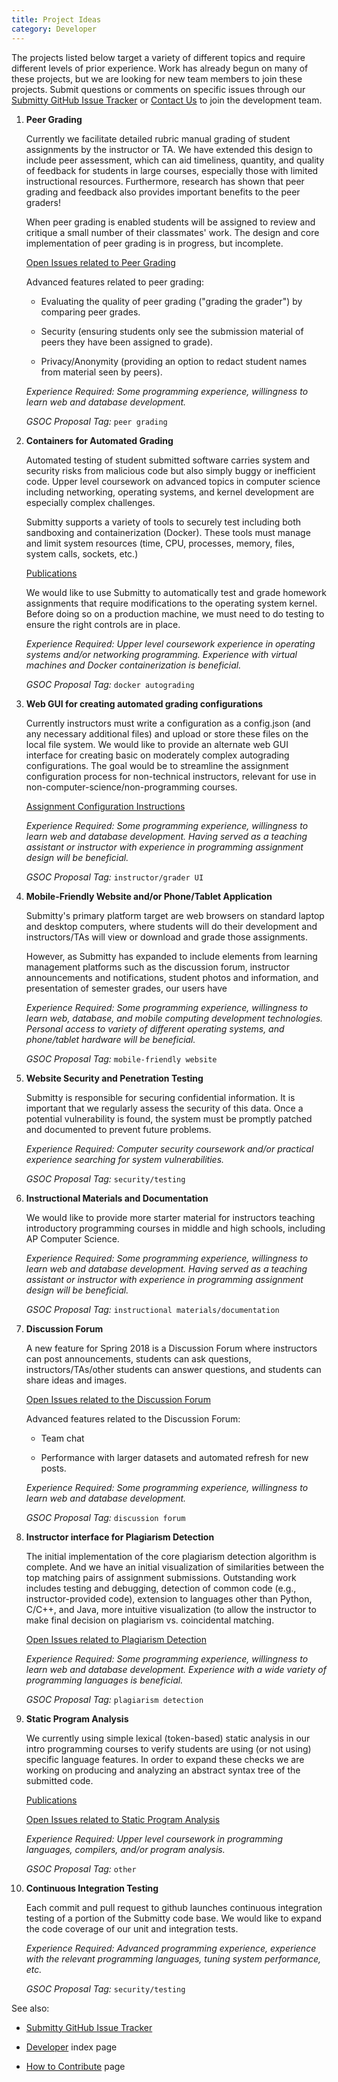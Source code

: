 ```yaml
---
title: Project Ideas
category: Developer
---
```



The projects listed below target a variety of different topics and
require different levels of prior experience.  Work has already begun
on many of these projects, but we are looking for new team members to
join these projects.  Submit questions or comments on specific issues
through our [Submitty GitHub Issue
Tracker](https://github.com/Submitty/Submitty/issues) or [Contact
Us](http://submitty.org/index) to join the development team.


1. **Peer Grading**   

   Currently we facilitate detailed rubric manual grading of student
   assignments by the instructor or TA.  We have extended this design
   to include peer assessment, which can aid timeliness, quantity, and
   quality of feedback for students in large courses, especially those
   with limited instructional resources.  Furthermore, research has
   shown that peer grading and feedback also provides important
   benefits to the peer graders!

   When peer grading is enabled students will be assigned to review
   and critique a small number of their classmates' work.  The design
   and core implementation of peer grading is in progress, but
   incomplete.

   [Open Issues related to Peer Grading](https://github.com/Submitty/Submitty/issues?utf8=%E2%9C%93&q=is%3Aissue+is%3Aopen+peer)

   Advanced features related to peer grading:

   * Evaluating the quality of peer grading ("grading the grader") by
     comparing peer grades.

   * Security (ensuring students only see the submission material of
     peers they have been assigned to grade).

   * Privacy/Anonymity (providing an option to redact student names
     from material seen by peers).

   _Experience Required: Some programming experience, willingness to
   learn web and database development._

   _GSOC Proposal Tag:_ `peer grading`



2. **Containers for Automated Grading**

   Automated testing of student submitted software carries system and
   security risks from malicious code but also simply buggy or inefficient
   code.  Upper level coursework on advanced topics in computer
   science including networking, operating systems, and kernel
   development are especially complex challenges.

   Submitty supports a variety of tools to securely test including
   both sandboxing and containerization (Docker).  These tools must
   manage and limit system resources (time, CPU, processes, memory,
   files, system calls, sockets, etc.)

   [Publications](http://submitty.org/publications/)

   We would like to use Submitty to automatically test and grade
   homework assignments that require modifications to the operating
   system kernel.  Before doing so on a production machine, we must
   need to do testing to ensure the right controls are in place.

   _Experience Required: Upper level coursework experience in operating
   systems and/or networking programming.  Experience with virtual
   machines and Docker containerization is beneficial._

   _GSOC Proposal Tag:_ `docker autograding`





3. **Web GUI for creating automated grading configurations**

   Currently instructors must write a configuration as a config.json
   (and any necessary additional files) and upload or store these
   files on the local file system.  We would like to provide an
   alternate web GUI interface for creating basic on moderately
   complex autograding configurations.  The goal would be to
   streamline the assignment configuration process for non-technical
   instructors, relevant for use in
   non-computer-science/non-programming courses.
   
   [Assignment Configuration Instructions](http://submitty.org/instructor/assignment_configuration)

   _Experience Required: Some programming experience, willingness to
   learn web and database development.  Having served as a teaching
   assistant or instructor with experience in programming assignment
   design will be beneficial._

   _GSOC Proposal Tag:_ `instructor/grader UI`

 

4. **Mobile-Friendly Website and/or Phone/Tablet Application**

   Submitty's primary platform target are web browsers on standard
   laptop and desktop computers, where students will do their
   development and instructors/TAs will view or download and grade
   those assignments.

   However, as Submitty has expanded to include elements from learning
   management platforms such as the discussion forum, instructor
   announcements and notifications, student photos and information,
   and presentation of semester grades, our users have

   _Experience Required: Some programming experience, willingness to
   learn web, database, and mobile computing development technologies.
   Personal access to variety of different operating systems, and
   phone/tablet hardware will be beneficial._

   _GSOC Proposal Tag:_ `mobile-friendly website`


5. **Website Security and Penetration Testing**

   Submitty is responsible for securing confidential information.  It
   is important that we regularly assess the security of this data.
   Once a potential vulnerability is found, the system must be
   promptly patched and documented to prevent future problems.

   _Experience Required: Computer security coursework and/or practical
   experience searching for system vulnerabilities._

   _GSOC Proposal Tag:_ `security/testing`  


6. **Instructional Materials and Documentation**

   We would like to provide more starter material for instructors
   teaching introductory programming courses in middle and high
   schools, including AP Computer Science.

   _Experience Required: Some programming experience, willingness to
   learn web and database development.  Having served as a teaching
   assistant or instructor with experience in programming assignment
   design will be beneficial._

   _GSOC Proposal Tag:_ `instructional materials/documentation`



6. **Discussion Forum**

   A new feature for Spring 2018 is a Discussion Forum where
   instructors can post announcements, students can ask questions,
   instructors/TAs/other students can answer questions, and students can
   share ideas and images.  

   [Open Issues related to the Discussion Forum](https://github.com/Submitty/Submitty/issues?utf8=%E2%9C%93&q=is%3Aissue+is%3Aopen+forum)

   Advanced features related to the Discussion Forum:

   * Team chat

   * Performance with larger datasets and automated refresh for new posts.

   _Experience Required: Some programming experience, willingness to
   learn web and database development._

   _GSOC Proposal Tag:_ `discussion forum`




7. **Instructor interface for Plagiarism Detection**

   The initial implementation of the core plagiarism detection
   algorithm is complete.  And we have an initial visualization of
   similarities between the top matching pairs of assignment
   submissions.  Outstanding work includes testing and debugging,
   detection of common code (e.g., instructor-provided code),
   extension to languages other than Python, C/C++, and Java, more
   intuitive visualization (to allow the instructor to make final
   decision on plagiarism vs. coincidental matching.

   [Open Issues related to Plagiarism Detection](https://github.com/Submitty/Submitty/issues?utf8=%E2%9C%93&q=is%3Aissue+is%3Aopen+plagiarism)

   _Experience Required: Some programming experience, willingness to
   learn web and database development.  Experience with a wide variety
   of programming languages is beneficial._

   _GSOC Proposal Tag:_ `plagiarism detection`




   

8. **Static Program Analysis**

   We currently using simple lexical (token-based) static analysis
   in our intro programming courses to verify students are using (or
   not using) specific language features.  In order to expand these
   checks we are working on producing and analyzing an abstract syntax
   tree of the submitted code.

   [Publications](http://submitty.org/publications/)

   [Open Issues related to Static Program Analysis](https://github.com/Submitty/Submitty/issues?q=is%3Aissue+is%3Aopen+static+analysis+label%3A%22static+program+analysis%22)

   _Experience Required: Upper level coursework in programming
   languages, compilers, and/or program analysis._

   _GSOC Proposal Tag:_ `other`


9. **Continuous Integration Testing**

   Each commit and pull request to github launches continuous
   integration testing of a portion of the Submitty code base.  We
   would like to expand the code coverage of our unit and integration
   tests.

   _Experience Required: Advanced programming experience, experience
   with the relevant programming languages, tuning system performance, etc._

   _GSOC Proposal Tag:_ `security/testing`  



See also:

* [Submitty GitHub Issue Tracker](https://github.com/Submitty/Submitty/issues)

* [Developer](index) index page

* [How to Contribute](how_to_contribute) page


